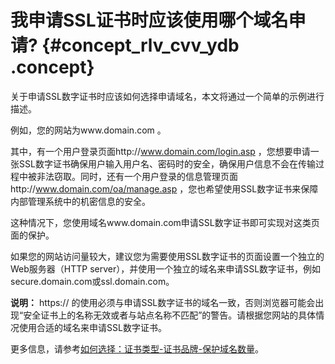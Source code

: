 # 我申请SSL证书时应该使用哪个域名申请? {#concept_rlv_cvv_ydb .concept}

关于申请SSL数字证书时应该如何选择申请域名，本文将通过一个简单的示例进行描述。

例如，您的网站为www.domain.com 。

其中，有一个用户登录页面http://www.domain.com/login.asp ，您想要申请一张SSL数字证书确保用户输入用户名、密码时的安全，确保用户信息不会在传输过程中被非法窃取。同时，还有一个用户登录的信息管理页面http://www.domain.com/oa/manage.asp ，您也希望使用SSL数字证书来保障内部管理系统中的机密信息的安全。

这种情况下，您使用域名www.domain.com申请SSL数字证书即可实现对这类页面的保护。

如果您的网站访问量较大，建议您为需要使用SSL数字证书的页面设置一个独立的Web服务器（HTTP server），并使用一个独立的域名来申请SSL数字证书，例如secure.domain.com或ssl.domain.com。

**说明：** https:// 的使用必须与申请SSL数字证书的域名一致，否则浏览器可能会出现“安全证书上的名称无效或者与站点名称不匹配”的警告。请根据您网站的具体情况使用合适的域名来申请SSL数字证书。

更多信息，请参考[如何选择：证书类型-证书品牌-保护域名数量](cn.zh-CN/常见问题/如何选择：证书类型-证书品牌-保护域名数量？.md#)。

